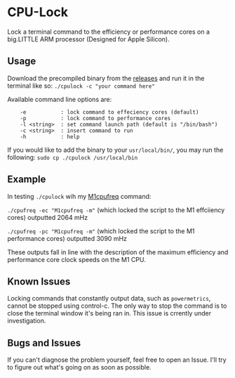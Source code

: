# CPU-Lock
Lock a terminal command to the efficiency or performance cores on a big.LITTLE ARM processor (Designed for Apple Silicon).

## Usage
Download the precompiled binary from the [releases](https://github.com/BitesPotatoBacks/CPU-Lock/releases) and run it in the terminal like so: `./cpulock -c "your command here"`

Available command line options are:
```
    -e           : lock command to effeciency cores (default)
    -p           : lock command to performance cores
    -l <string>  : set command launch path (default is "/bin/bash")
    -c <string>  : insert command to run
    -h           : help
```
If you would like to add the binary to your `usr/local/bin/`, you may run the following: `sudo cp ./cpulock /usr/local/bin`

## Example
In testing `./cpulock` wih my [M1cpufreq](https://github.com/BitesPotatoBacks/M1-CPU-Frequency) command:

`./cpufreq -ec "M1cpufreq -m"` (which locked the script to the M1 effciiency cores) outputted 2064 mHz

`./cpufreq -pc "M1cpufreq -m"` (which locked the script to the M1 performance cores) outputted 3090 mHz

These outputs fall in line with the description of the maximum efficiency and performance core clock speeds on the M1 CPU.
 
 
 ## Known Issues
 Locking commands that constantly output data, such as `powermetrics`, cannot be stopped using control-c. The only way to stop the command is to close the terminal window it's being ran in. This issue is crrently under investigation.
 
 ## Bugs and Issues
 If you can't diagnose the problem yourself, feel free to open an Issue. I'll try to figure out what's going on as soon as possible.
